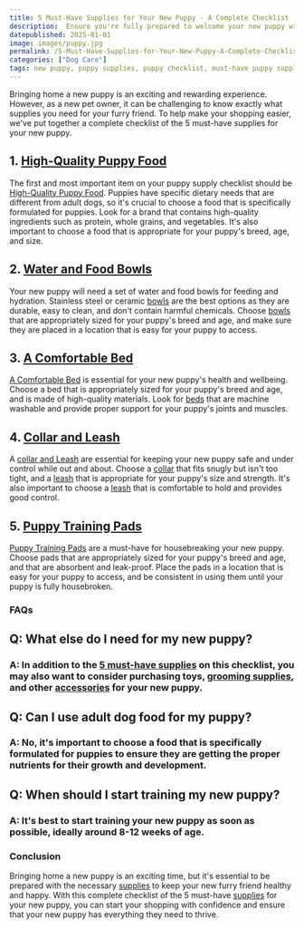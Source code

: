 ```yaml
---
title: 5 Must-Have Supplies for Your New Puppy - A Complete Checklist
description:  Ensure you're fully prepared to welcome your new puppy with this complete checklist of 5 must-have supplies that every new dog owner needs to have.
datepublished: 2025-01-01
image: images/puppy.jpg
permalink: /5-Must-Have-Supplies-for-Your-New-Puppy-A-Complete-Checklist/
categories: ["Dog Care"]
tags: new puppy, puppy supplies, puppy checklist, must-have puppy supplies, puppy care
---
```

Bringing home a new puppy is an exciting and rewarding experience. However, as a new pet owner, it can be challenging to know exactly what supplies you need for your furry friend. To help make your shopping easier, we've put together a complete checklist of the 5 must-have supplies for your new puppy.

## 1. [High-Quality Puppy Food](https://amzn.to/3Y2lhtQ)

The first and most important item on your puppy supply checklist should be [High-Quality Puppy Food](https://amzn.to/3Y2lhtQ). Puppies have specific dietary needs that are different from adult dogs, so it's crucial to choose a food that is specifically formulated for puppies. Look for a brand that contains high-quality ingredients such as protein, whole grains, and vegetables. It's also important to choose a food that is appropriate for your puppy's breed, age, and size.

## 2. [Water and Food Bowls](https://amzn.to/3YXd8bx)

Your new puppy will need a set of water and food bowls for feeding and hydration. Stainless steel or ceramic [bowls](https://amzn.to/3YXd8bx) are the best options as they are durable, easy to clean, and don't contain harmful chemicals. Choose [bowls](https://amzn.to/3YXd8bx) that are appropriately sized for your puppy's breed and age, and make sure they are placed in a location that is easy for your puppy to access.

## 3. [A Comfortable Bed](https://amzn.to/3kx0pND)

[A Comfortable Bed](https://amzn.to/3kx0pND) is essential for your new puppy's health and wellbeing. Choose a bed that is appropriately sized for your puppy's breed and age, and is made of high-quality materials. Look for [beds](https://amzn.to/3kx0pND) that are machine washable and provide proper support for your puppy's joints and muscles.

## 4. [Collar and Leash](https://amzn.to/3xOOrSB)

A [collar and Leash](https://amzn.to/3xOOrSB) are essential for keeping your new puppy safe and under control while out and about. Choose a [collar](https://amzn.to/3xOOrSB) that fits snugly but isn't too tight, and a [leash](https://amzn.to/3xOOrSB) that is appropriate for your puppy's size and strength. It's also important to choose a [leash](https://amzn.to/3xOOrSB) that is comfortable to hold and provides good control.

## 5. [Puppy Training Pads](https://amzn.to/3Zf7am2)

[Puppy Training Pads](https://amzn.to/3Zf7am2) are a must-have for housebreaking your new puppy. Choose pads that are appropriately sized for your puppy's breed and age, and that are absorbent and leak-proof. Place the pads in a location that is easy for your puppy to access, and be consistent in using them until your puppy is fully housebroken.

### FAQs

## Q: What else do I need for my new puppy?

### A: In addition to the [5 must-have supplies](https://forpetswithlove.com/5-must-have-supplies-for-your-new-puppy-a-complete-checklist/) on this checklist, you may also want to consider purchasing toys, [grooming supplies](https://forpetswithlove.com/6-essential-grooming-tools-for-dogs-with-long-hair/), and other [accessories](https://forpetswithlove.com/the-hottest-pet-accessories-of-2023-from-collars-to-carriers/) for your new puppy.

## Q: Can I use adult dog food for my puppy?

### A: No, it's important to choose a food that is specifically formulated for puppies to ensure they are getting the proper nutrients for their growth and development.

## Q: When should I start training my new puppy?

### A: It's best to start training your new puppy as soon as possible, ideally around 8-12 weeks of age.

### Conclusion

Bringing home a new puppy is an exciting time, but it's essential to be prepared with the necessary [supplies](https://forpetswithlove.com/6-essential-grooming-tools-for-dogs-with-long-hair/) to keep your new furry friend healthy and happy. With this complete checklist of the 5 must-have [supplies](https://forpetswithlove.com/6-essential-grooming-tools-for-dogs-with-long-hair/) for your new puppy, you can start your shopping with confidence and ensure that your new puppy has everything they need to thrive.